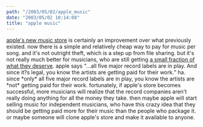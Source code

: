 ```yaml
---
path: "/2003/05/02/apple_music" 
date: "2003/05/02 10:14:08" 
title: "apple music" 
---
```

<p><a href="http://www.apple.com/music/store/">apple's new music store</a> is certainly an improvement over what previously existed. now there is a simple and relatively cheap way to pay for music per song. and it's not outright theft, which is a step up from file sharing. but it's not really much better for musicians, who are still getting <a href="http://www.emeraldbayrecords.com/contract_comparison.shtml">a small fraction of what they deserve</a>. apple says <q>...all five major record labels are in play. And since it?s legal, you know the artists are getting paid for their work.</q> ha. since *only* all five major record labels are in play, you know the artists are *not* getting paid for their work. fortunately, if apple's store becomes successful, more musicians will realize that the record companies aren't really doing anything for all the money they take. then maybe apple will start selling music for independent musicians, who have this crazy idea that they should be getting paid more for their music than the people who package it. or maybe someone will clone apple's store and make it available to anyone.</p>